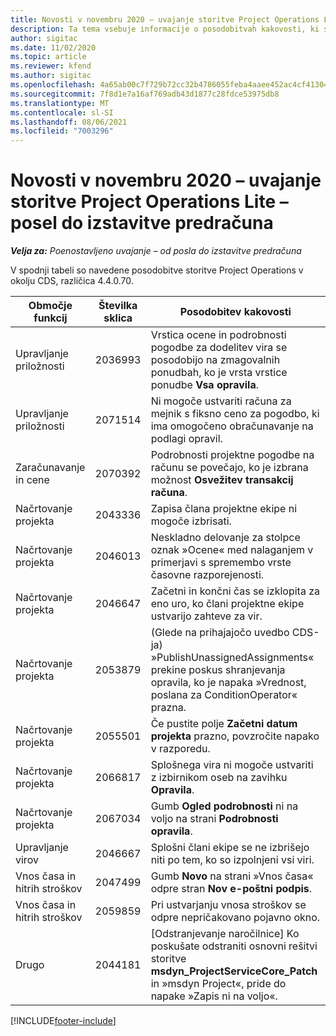 ```yaml
---
title: Novosti v novembru 2020 – uvajanje storitve Project Operations Lite – posel do izstavitve predračuna
description: Ta tema vsebuje informacije o posodobitvah kakovosti, ki so na voljo v novembrski izdaji (2020) uvajanja storitve Project Operations – posel do izstavitve predračuna.
author: sigitac
ms.date: 11/02/2020
ms.topic: article
ms.reviewer: kfend
ms.author: sigitac
ms.openlocfilehash: 4a65ab00c7f729b72cc32b4786055feba4aaee452ac4cf413047f81651c92290
ms.sourcegitcommit: 7f8d1e7a16af769adb43d1877c28fdce53975db8
ms.translationtype: MT
ms.contentlocale: sl-SI
ms.lasthandoff: 08/06/2021
ms.locfileid: "7003296"
---
```

# <a name="whats-new-november-2020---project-operations-lite-deployment---deal-to-proforma-invoicing"></a>Novosti v novembru 2020 – uvajanje storitve Project Operations Lite – posel do izstavitve predračuna

_**Velja za:** Poenostavljeno uvajanje – od posla do izstavitve predračuna_

V spodnji tabeli so navedene posodobitve storitve Project Operations v okolju CDS, različica 4.4.0.70.

| Območje funkcij                 | Številka sklica | Posodobitev kakovosti                                                                                                                                                                    |
|------------------------------|------------------|-----------------------------------------------------------------------------------------------------------------------------------------------------------------------------------|
|   Upravljanje priložnosti       | 2036993          | Vrstica ocene in podrobnosti pogodbe za dodelitev vira se posodobijo na zmagovalnih ponudbah, ko je vrsta vrstice ponudbe **Vsa opravila**.                                                 |
|   Upravljanje priložnosti       | 2071514          | Ni mogoče ustvariti računa za mejnik s fiksno ceno za pogodbo, ki ima omogočeno obračunavanje na podlagi opravil.                                                                          |
| Zaračunavanje in cene          | 2070392          | Podrobnosti projektne pogodbe na računu se povečajo, ko je izbrana možnost **Osvežitev transakcij računa**.                                                                       |
| Načrtovanje projekta             | 2043336          | Zapisa člana projektne ekipe ni mogoče izbrisati.                                                                                                                                    |
| Načrtovanje projekta             | 2046013          | Neskladno delovanje za stolpce oznak »Ocene« med nalaganjem v primerjavi s spremembo vrste časovne razporejenosti.                                                                                   |
| Načrtovanje projekta             | 2046647          | Začetni in končni čas se izklopita za eno uro, ko člani projektne ekipe ustvarijo zahteve za vir.                                                                      |
| Načrtovanje projekta             | 2053879          | (Glede na prihajajočo uvedbo CDS-ja) »PublishUnassignedAssignments« prekine poskus shranjevanja opravila, ko je napaka »Vrednost, poslana za ConditionOperator« prazna. |
| Načrtovanje projekta             | 2055501          | Če pustite polje **Začetni datum projekta** prazno, povzročite napako v razporedu.                                                                                                      |
| Načrtovanje projekta             | 2066817          | Splošnega vira ni mogoče ustvariti z izbirnikom oseb na zavihku **Opravila**.                                                                                               |
| Načrtovanje projekta             | 2067034          | Gumb **Ogled podrobnosti** ni na voljo na strani **Podrobnosti opravila**.                                                                                                         |
| Upravljanje virov          | 2046667          | Splošni člani ekipe se ne izbrišejo niti po tem, ko so izpolnjeni vsi viri.                                                                                                     |
| Vnos časa in hitrih stroškov | 2047499          | Gumb **Novo** na strani »Vnos časa« odpre stran **Nov e-poštni podpis**.                                                                                               |
| Vnos časa in hitrih stroškov | 2059859          | Pri ustvarjanju vnosa stroškov se odpre nepričakovano pojavno okno.                                                                                                                         |
| Drugo                        | 2044181          | [Odstranjevanje naročilnice] Ko poskušate odstraniti osnovni rešitvi storitve **msdyn_ProjectServiceCore_Patch** in »msdyn Project«, pride do napake »Zapis ni na voljo«.        |


[!INCLUDE[footer-include](../../includes/footer-banner.md)]
